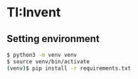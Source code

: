 # TI:Invent

## Setting environment
```bash
$ python3 -m venv venv
$ source venv/bin/activate
(venv)$ pip install -r requirements.txt
```
